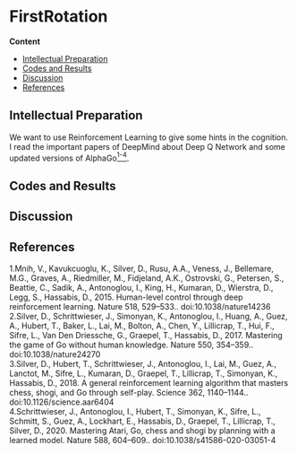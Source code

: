 # FirstRotation 
**Content**
- [Intellectual Preparation](#preparation)
- [Codes and Results](#results)
- [Discussion](#discussion)
- [References](#references)

<a id='preparation'></a>
## Intellectual Preparation
  We want to use Reinforcement Learning to give some hints in the cognition. I read the important papers of DeepMind about Deep Q Network and some updated versions of AlphaGo[<sup>1-4</sup>](#references1-4).     



<a id='results'></a>
## Codes and Results




<a id='discussion'></a>
## Discussion





<a id='references'></a>
## References
<a id='references1-4'></a>
1.Mnih, V., Kavukcuoglu, K., Silver, D., Rusu, A.A., Veness, J., Bellemare, M.G., Graves, A., Riedmiller, M., Fidjeland, A.K., Ostrovski, G., Petersen, S., Beattie, C., Sadik, A., Antonoglou, I., King, H., Kumaran, D., Wierstra, D., Legg, S., Hassabis, D., 2015. Human-level control through deep reinforcement learning. Nature 518, 529–533.. doi:10.1038/nature14236  
2.Silver, D., Schrittwieser, J., Simonyan, K., Antonoglou, I., Huang, A., Guez, A., Hubert, T., Baker, L., Lai, M., Bolton, A., Chen, Y., Lillicrap, T., Hui, F., Sifre, L., Van Den Driessche, G., Graepel, T., Hassabis, D., 2017. Mastering the game of Go without human knowledge. Nature 550, 354–359.. doi:10.1038/nature24270  
3.Silver, D., Hubert, T., Schrittwieser, J., Antonoglou, I., Lai, M., Guez, A., Lanctot, M., Sifre, L., Kumaran, D., Graepel, T., Lillicrap, T., Simonyan, K., Hassabis, D., 2018. A general reinforcement learning algorithm that masters chess, shogi, and Go through self-play. Science 362, 1140–1144.. doi:10.1126/science.aar6404  
4.Schrittwieser, J., Antonoglou, I., Hubert, T., Simonyan, K., Sifre, L., Schmitt, S., Guez, A., Lockhart, E., Hassabis, D., Graepel, T., Lillicrap, T., Silver, D., 2020. Mastering Atari, Go, chess and shogi by planning with a learned model. Nature 588, 604–609.. doi:10.1038/s41586-020-03051-4  












